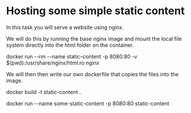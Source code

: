 # Hosting some simple static content

In this task you will serve a website using nginx.

We will do this by running the base nginx image and mount the local file system directly into the html folder on the container.

docker run --rm --name static-content -p 8080:80 -v $(pwd):/usr/share/nginx/html:ro nginx

We will then then write our own dockerfile that copies the files into the image.

docker build -t static-content .

docker run --name some-static-content -p 8080:80 static-content
